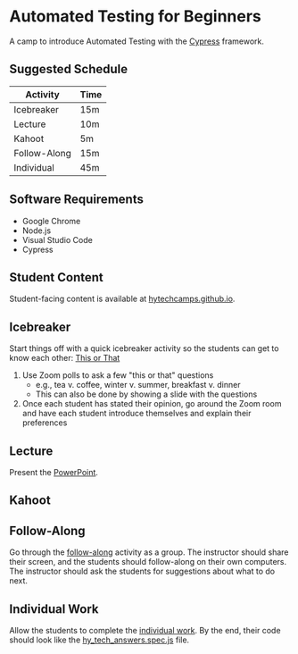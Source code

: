 # Automated Testing for Beginners
A camp to introduce Automated Testing with the [Cypress](https://www.cypress.io/) framework.

## Suggested Schedule

| Activity | Time |
|-|-|
| Icebreaker | 15m |
| Lecture | 10m |
| Kahoot | 5m |
| Follow-Along | 15m |
| Individual | 45m |

## Software Requirements

- Google Chrome
- Node.js
- Visual Studio Code
- Cypress

## Student Content
Student-facing content is available at [hytechcamps.github.io](https://hytechcamps.github.io/automated-testing).

## Icebreaker
Start things off with a quick icebreaker activity so the students can get to know each other: [This or That](https://www.teacherspayteachers.com/Product/This-or-That-An-Icebreaker-that-Rocks-1977647)

1. Use Zoom polls to ask a few "this or that" questions
    - e.g., tea v. coffee, winter v. summer, breakfast v. dinner
    - This can also be done by showing a slide with the questions
1. Once each student has stated their opinion, go around the Zoom room and have each student introduce themselves and explain their preferences

## Lecture
Present the [PowerPoint](AutomatedTestingForBeginners.pptx).

## Kahoot

## Follow-Along
Go through the [follow-along](FollowAlong.md) activity as a group. The instructor should share their screen, and the students should follow-along on their own computers. The instructor should ask the students for suggestions about what to do next.

## Individual Work
Allow the students to complete the [individual work](Individual.md). By the end, their code should look like the [hy_tech_answers.spec.js](CypressProject/cypress/integration/hy_tech_answers.spec.js) file.